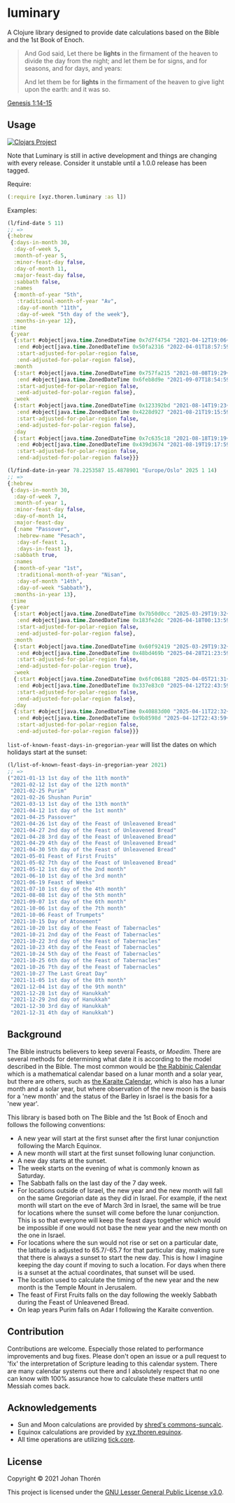 # luminary

A Clojure library designed to provide date calculations based on the Bible and
the 1st Book of Enoch.

> And God said, Let there be **lights** in the firmament of the heaven to divide
> the day from the night; and let them be for signs, and for seasons, and for
> days, and years:
>
> And let them be for **lights** in the firmament of the heaven to give light
> upon the earth: and it was so.

[Genesis
1:14-15](https://www.biblegateway.com/passage/?search=Genesis+1:14-15&version=KJV)

## Usage

[![Clojars
Project](https://img.shields.io/clojars/v/xyz.thoren/luminary.svg)](https://clojars.org/xyz.thoren/luminary)

Note that Luminary is still in active development and things are changing with
every release. Consider it unstable until a 1.0.0 release has been tagged.

Require:

``` clojure
(:require [xyz.thoren.luminary :as l])
```

Examples:

``` clojure
(l/find-date 5 11)
;; => 
{:hebrew
 {:days-in-month 30,
  :day-of-week 5,
  :month-of-year 5,
  :minor-feast-day false,
  :day-of-month 11,
  :major-feast-day false,
  :sabbath false,
  :names
  {:month-of-year "5th",
   :traditional-month-of-year "Av",
   :day-of-month "11th",
   :day-of-week "5th day of the week"},
  :months-in-year 12},
 :time
 {:year
  {:start #object[java.time.ZonedDateTime 0x7d7f4754 "2021-04-12T19:06+03:00[Asia/Jerusalem]"],
   :end #object[java.time.ZonedDateTime 0x50fa2316 "2022-04-01T18:57:59+03:00[Asia/Jerusalem]"],
   :start-adjusted-for-polar-region false,
   :end-adjusted-for-polar-region false},
  :month
  {:start #object[java.time.ZonedDateTime 0x757fa215 "2021-08-08T19:29+03:00[Asia/Jerusalem]"],
   :end #object[java.time.ZonedDateTime 0x6feb8d9e "2021-09-07T18:54:59+03:00[Asia/Jerusalem]"],
   :start-adjusted-for-polar-region false,
   :end-adjusted-for-polar-region false},
  :week
  {:start #object[java.time.ZonedDateTime 0x123392bd "2021-08-14T19:23+03:00[Asia/Jerusalem]"],
   :end #object[java.time.ZonedDateTime 0x4228d927 "2021-08-21T19:15:59+03:00[Asia/Jerusalem]"],
   :start-adjusted-for-polar-region false,
   :end-adjusted-for-polar-region false},
  :day
  {:start #object[java.time.ZonedDateTime 0x7c635c18 "2021-08-18T19:19+03:00[Asia/Jerusalem]"],
   :end #object[java.time.ZonedDateTime 0x439d3674 "2021-08-19T19:17:59+03:00[Asia/Jerusalem]"],
   :start-adjusted-for-polar-region false,
   :end-adjusted-for-polar-region false}}}
```

``` clojure
(l/find-date-in-year 78.2253587 15.4878901 "Europe/Oslo" 2025 1 14)
;; => 
{:hebrew
 {:days-in-month 30,
  :day-of-week 7,
  :month-of-year 1,
  :minor-feast-day false,
  :day-of-month 14,
  :major-feast-day
  {:name "Passover", 
   :hebrew-name "Pesach", 
   :day-of-feast 1, 
   :days-in-feast 1},
  :sabbath true,
  :names
  {:month-of-year "1st",
   :traditional-month-of-year "Nisan",
   :day-of-month "14th",
   :day-of-week "Sabbath"},
  :months-in-year 13},
 :time
 {:year
  {:start #object[java.time.ZonedDateTime 0x7b50d0cc "2025-03-29T19:32+01:00[Europe/Oslo]"],
   :end #object[java.time.ZonedDateTime 0x183fe2dc "2026-04-18T00:13:59+02:00[Europe/Oslo]"],
   :start-adjusted-for-polar-region false,
   :end-adjusted-for-polar-region false},
  :month
  {:start #object[java.time.ZonedDateTime 0x60f92419 "2025-03-29T19:32+01:00[Europe/Oslo]"],
   :end #object[java.time.ZonedDateTime 0x48bd469b "2025-04-28T21:23:59+02:00[Europe/Oslo]"],
   :start-adjusted-for-polar-region false,
   :end-adjusted-for-polar-region true},
  :week
  {:start #object[java.time.ZonedDateTime 0x6fc06188 "2025-04-05T21:31+02:00[Europe/Oslo]"],
   :end #object[java.time.ZonedDateTime 0x337e83c0 "2025-04-12T22:43:59+02:00[Europe/Oslo]"],
   :start-adjusted-for-polar-region false,
   :end-adjusted-for-polar-region false},
  :day
  {:start #object[java.time.ZonedDateTime 0x40883d00 "2025-04-11T22:32+02:00[Europe/Oslo]"],
   :end #object[java.time.ZonedDateTime 0x9b8598d "2025-04-12T22:43:59+02:00[Europe/Oslo]"],
   :start-adjusted-for-polar-region false,
   :end-adjusted-for-polar-region false}}}
```

`list-of-known-feast-days-in-gregorian-year` will list the dates on which 
holidays start at the sunset:
``` clojure
(l/list-of-known-feast-days-in-gregorian-year 2021)
;; => 
("2021-01-13 1st day of the 11th month"
 "2021-02-12 1st day of the 12th month"
 "2021-02-25 Purim"
 "2021-02-26 Shushan Purim"
 "2021-03-13 1st day of the 13th month"
 "2021-04-12 1st day of the 1st month"
 "2021-04-25 Passover"
 "2021-04-26 1st day of the Feast of Unleavened Bread"
 "2021-04-27 2nd day of the Feast of Unleavened Bread"
 "2021-04-28 3rd day of the Feast of Unleavened Bread"
 "2021-04-29 4th day of the Feast of Unleavened Bread"
 "2021-04-30 5th day of the Feast of Unleavened Bread"
 "2021-05-01 Feast of First Fruits"
 "2021-05-02 7th day of the Feast of Unleavened Bread"
 "2021-05-12 1st day of the 2nd month"
 "2021-06-10 1st day of the 3rd month"
 "2021-06-19 Feast of Weeks"
 "2021-07-10 1st day of the 4th month"
 "2021-08-08 1st day of the 5th month"
 "2021-09-07 1st day of the 6th month"
 "2021-10-06 1st day of the 7th month"
 "2021-10-06 Feast of Trumpets"
 "2021-10-15 Day of Atonement"
 "2021-10-20 1st day of the Feast of Tabernacles"
 "2021-10-21 2nd day of the Feast of Tabernacles"
 "2021-10-22 3rd day of the Feast of Tabernacles"
 "2021-10-23 4th day of the Feast of Tabernacles"
 "2021-10-24 5th day of the Feast of Tabernacles"
 "2021-10-25 6th day of the Feast of Tabernacles"
 "2021-10-26 7th day of the Feast of Tabernacles"
 "2021-10-27 The Last Great Day"
 "2021-11-05 1st day of the 8th month"
 "2021-12-04 1st day of the 9th month"
 "2021-12-28 1st day of Hanukkah"
 "2021-12-29 2nd day of Hanukkah"
 "2021-12-30 3rd day of Hanukkah"
 "2021-12-31 4th day of Hanukkah")
```

## Background

The Bible instructs believers to keep several Feasts, or *Moedim*. There are
several methods for determining what date it is according to the model described
in the Bible. The most common would be [the Rabbinic
Calendar](https://en.wikipedia.org/wiki/Hebrew_calendar) which is a mathematical
calendar based on a lunar month and a solar year, but there are others, such as
[the Karaite
Calendar](https://en.wikipedia.org/wiki/Hebrew_calendar#Karaite_calendar), which
is also has a lunar month and a solar year, but where observation of the new
moon is the basis for a 'new month' and the status of the Barley in Israel is
the basis for a 'new year'.

This library is based both on The Bible and the 1st Book of Enoch and follows
the following conventions:

- A new year will start at the first sunset after the first lunar conjunction
  following the March Equinox.
- A new month will start at the first sunset following lunar conjunction.
- A new day starts at the sunset.
- The week starts on the evening of what is commonly known as Saturday.
- The Sabbath falls on the last day of the 7 day week.
- For locations outside of Israel, the new year and the new month will fall on
the same Gregorian date as they did in Israel. For example, if the next month
will start on the eve of March 3rd in Israel, the same will be true for
locations where the sunset will come before the lunar conjunction. This is so
that everyone will keep the feast days together which would be impossible if one
would not base the new year and the new month on the one in Israel.
- For locations where the sun would not rise or set on a particular date, the
latitude is adjusted to 65.7/-65.7 for that particular day, making sure that
there is always a sunset to start the new day. This is how I imagine keeping the
day count if moving to such a location. For days when there is a sunset at the
actual coordinates, that sunset will be used.
- The location used to calculate the timing of the new year and the new month is
the Temple Mount in Jerusalem.
- The feast of First Fruits falls on the day following the weekly Sabbath during
the Feast of Unleavened Bread.
- On leap years Purim falls on Adar I following the Karaite convention.

## Contribution

Contributions are welcome. Especially those related to performance improvements
and bug fixes. Please don't open an issue or a pull request to 'fix' the
interpretation of Scripture leading to this calendar system. There are many
calendar systems out there and I absolutely respect that no one can know with
100% assurance how to calculate these matters until Messiah comes back.

## Acknowledgements

- Sun and Moon calculations are provided by [shred's
  commons-suncalc](https://github.com/shred/commons-suncalc).
- Equinox calculations are provided by
  [xyz.thoren.equinox](https://github.com/johanthoren/equinox).
- All time operations are utilizing [tick.core](https://github.com/juxt/tick).

## License

Copyright &copy; 2021 Johan Thorén

This project is licensed under the 
[GNU Lesser General Public License v3.0][license].

[license]: https://choosealicense.com/licenses/lgpl-3.0
